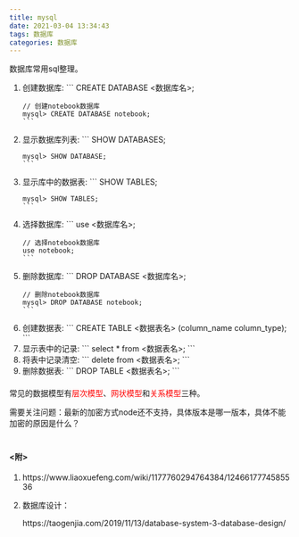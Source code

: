 ```yaml
---
title: mysql
date: 2021-03-04 13:34:43
tags: 数据库
categories: 数据库
---
```

<style type="text/css">
.red{color:red;}
</style>

<p>数据库常用sql整理。</p>

<!--more-->
<ol>
  <li>创建数据库:
    ```
    CREATE DATABASE <数据库名>;

    // 创建notebook数据库
    mysql> CREATE DATABASE notebook;
    ```
  </li>
  <li>显示数据库列表:
    ```
    SHOW DATABASES;

    mysql> SHOW DATABASE;
    ```
  </li>
  <li>显示库中的数据表:
    ```
    SHOW TABLES;

    mysql> SHOW TABLES;
    ```
  </li>
  <li>选择数据库:
    ```
    use <数据库名>;

    // 选择notebook数据库
    use notebook;
    ```
  </li>
  <li>删除数据库:
    ```
    DROP DATABASE <数据库名>;

    // 删除notebook数据库
    mysql> DROP DATABASE notebook;
    ```
  </li>
  <li>创建数据表:
    ```
    CREATE TABLE <数据表名> (column_name column_type);
    ```
  </li>
  <li>显示表中的记录:
   ```
   select * from <数据表名>;
   ```
  </li>
  <li>将表中记录清空:
   ```
   delete from <数据表名>;
   ```
  </li>
  <li>删除数据表:
    ```
    DROP TABLE <数据表名>;
    ```
  </li>
</ol>

<p style="margin-top: 20px;">常见的数据模型有<span class="red">层次模型</span>、<span class="red">网状模型</span>和<span class="red">关系模型</span>三种。</p>

<p>需要关注问题：最新的加密方式node还不支持，具体版本是哪一版本，具体不能加密的原因是什么？</p>

<h4 style="margin-top: 40px;"><附></h4>
<ol>
  <li>https://www.liaoxuefeng.com/wiki/1177760294764384/1246617774585536</li>
  <li>
    <p>数据库设计：</p>
  https://taogenjia.com/2019/11/13/database-system-3-database-design/</li>
</ol>

